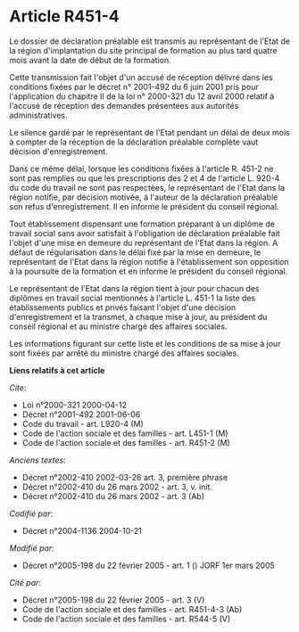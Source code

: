 # Article R451-4

Le dossier de déclaration préalable est transmis au représentant de l'Etat de la région d'implantation du site principal de
formation au plus tard quatre mois avant la date de début de la formation.

Cette transmission fait l'objet d'un accusé de réception délivré dans les conditions fixées par le décret n° 2001-492 du 6
juin 2001 pris pour l'application du chapitre II de la loi n° 2000-321 du 12 avril 2000 relatif à l'accusé de réception des
demandes présentées aux autorités administratives.

Le silence gardé par le représentant de l'Etat pendant un délai de deux mois à compter de la réception de la déclaration
préalable complète vaut décision d'enregistrement.

Dans ce même délai, lorsque les conditions fixées à l'article R. 451-2 ne sont pas remplies ou que les prescriptions des 2 et
4 de l'article L. 920-4 du code du travail ne sont pas respectées, le représentant de l'Etat dans la région notifie, par
décision motivée, à l'auteur de la déclaration préalable son refus d'enregistrement. Il en informe le président du conseil
régional.

Tout établissement dispensant une formation préparant à un diplôme de travail social sans avoir satisfait à l'obligation de
déclaration préalable fait l'objet d'une mise en demeure du représentant de l'Etat dans la région. A défaut de régularisation
dans le délai fixé par la mise en demeure, le représentant de l'Etat dans la région notifie à l'établissement son opposition
à la poursuite de la formation et en informe le président du conseil régional.

Le représentant de l'Etat dans la région tient à jour pour chacun des diplômes en travail social mentionnés à l'article L.
451-1 la liste des établissements publics et privés faisant l'objet d'une décision d'enregistrement et la transmet, à chaque
mise à jour, au président du conseil régional et au ministre chargé des affaires sociales.

Les informations figurant sur cette liste et les conditions de sa mise à jour sont fixées par arrêté du ministre chargé des
affaires sociales.

**Liens relatifs à cet article**

_Cite_:

  - Loi n°2000-321 2000-04-12
  - Décret n°2001-492 2001-06-06
  - Code du travail - art. L920-4 (M)
  - Code de l'action sociale et des familles - art. L451-1 (M)
  - Code de l'action sociale et des familles - art. R451-2 (M)

_Anciens textes_:

  - Décret n°2002-410 2002-03-26 art. 3, première phrase
  - Décret n°2002-410 du 26 mars 2002 - art. 3, v. init.
  - Décret n°2002-410 du 26 mars 2002 - art. 3 (Ab)

_Codifié par_:

  - Décret n°2004-1136 2004-10-21

_Modifié par_:

  - Décret n°2005-198 du 22 février 2005 - art. 1 () JORF 1er mars 2005

_Cité par_:

  - Décret n°2005-198 du 22 février 2005 - art. 3 (V)
  - Code de l'action sociale et des familles - art. R451-4-3 (Ab)
  - Code de l'action sociale et des familles - art. R544-5 (V)
